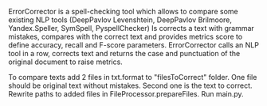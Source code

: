 ErrorCorrector is a spell-checking tool which allows to compare some existing NLP tools (DeepPavlov Levenshtein, DeepPavlov Brilmoore, Yandex.Speller, SymSpell, PyspellChecker)
Is corrects a text with grammar mistakes, compares with the correct text and provides metrics score to define accuracy, recall and F-score parameters.
ErrorCorrector calls an NLP tool in a row, corrects text and returns the case and punctuation of the original document to raise metrics.

To compare texts add 2 files in txt.format to "filesToCorrect" folder. One file should be original text without mistakes. Second one is the text to correct.
Rewrite paths to added files in FileProcessor.prepareFiles.
Run main.py.
